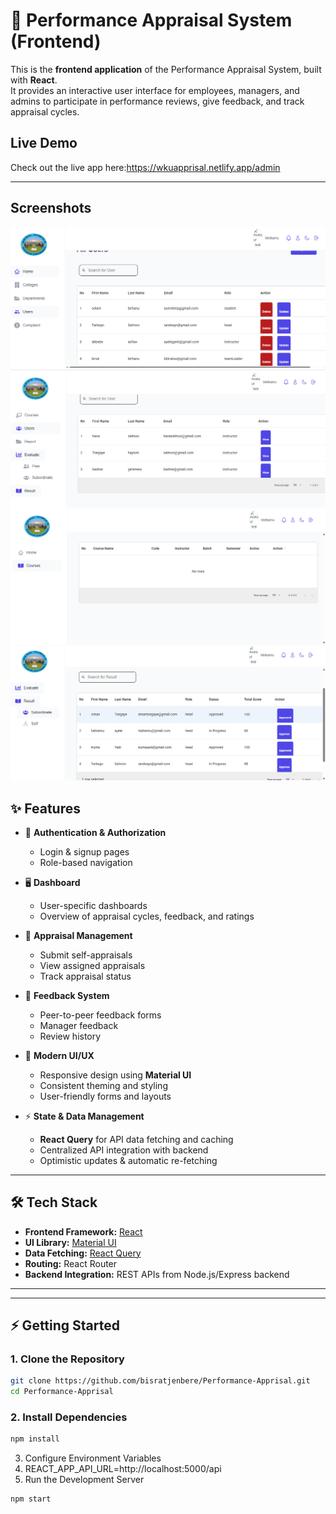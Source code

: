 # 🎨 Performance Appraisal System (Frontend)

This is the **frontend application** of the Performance Appraisal System, built with **React**.  
It provides an interactive user interface for employees, managers, and admins to participate in performance reviews, give feedback, and track appraisal cycles.

## Live Demo

Check out the live app here:https://wkuapprisal.netlify.app/admin

---

## Screenshots

![admin](./screenshot/admin1.png)
![head](./screenshot/head.png)
![Student](./screenshot/student.png)
![Student](./screenshot/dean.png)

## ✨ Features

- 🔐 **Authentication & Authorization**

  - Login & signup pages
  - Role-based navigation

- 🖥️ **Dashboard**

  - User-specific dashboards
  - Overview of appraisal cycles, feedback, and ratings

- 📝 **Appraisal Management**

  - Submit self-appraisals
  - View assigned appraisals
  - Track appraisal status

- 💬 **Feedback System**

  - Peer-to-peer feedback forms
  - Manager feedback
  - Review history

- 🎨 **Modern UI/UX**

  - Responsive design using **Material UI**
  - Consistent theming and styling
  - User-friendly forms and layouts

- ⚡ **State & Data Management**
  - **React Query** for API data fetching and caching
  - Centralized API integration with backend
  - Optimistic updates & automatic re-fetching

---

## 🛠️ Tech Stack

- **Frontend Framework:** [React](https://reactjs.org/)
- **UI Library:** [Material UI](https://mui.com/)
- **Data Fetching:** [React Query](https://tanstack.com/query/latest)
- **Routing:** React Router
- **Backend Integration:** REST APIs from Node.js/Express backend

---

---

## ⚡ Getting Started

### 1. Clone the Repository

```bash
git clone https://github.com/bisratjenbere/Performance-Apprisal.git
cd Performance-Apprisal
```

### 2. Install Dependencies

```bash
npm install
```

3. Configure Environment Variables
4. REACT_APP_API_URL=http://localhost:5000/api
5. Run the Development Server

```bash
npm start


```
